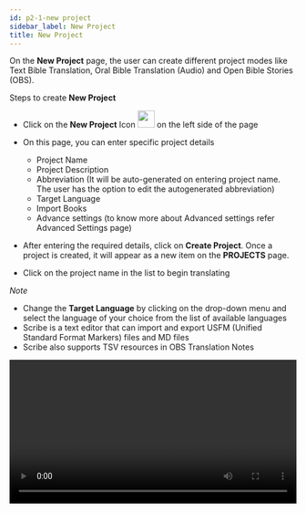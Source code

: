 ```yaml
---
id: p2-1-new project
sidebar_label: New Project
title: New Project
---
```


On the **New Project** page, the user can create different project modes like Text Bible Translation, Oral Bible Translation (Audio) and Open Bible Stories (OBS).

Steps to create **New Project**

- Click on the **New Project** Icon  <img src="/autographaAssetsV2/how-to/new-project.png" width="30px" alt="" />  on the left side of the page
- On this page, you can enter specific project details
  - Project Name
  - Project Description
  - Abbreviation (It will be auto-generated on entering project name. The user has the option to edit the autogenerated abbreviation)
  - Target Language
  - Import Books
  - Advance settings (to know more about Advanced settings refer Advanced Settings page)

- After entering the required details, click on **Create Project**. Once a project is created, it will appear as a new item on the **PROJECTS** page.
- Click on the project name in the list to begin translating

 *Note*
  - Change the **Target Language** by clicking on the drop-down menu and select the language of your choice from the list of available languages
  - Scribe is a text editor that can import and export USFM (Unified Standard Format Markers) files and MD files
  - Scribe also supports TSV resources in OBS Translation Notes


<video controls src="/assets/creating-project.mov" width="100%" type="video/mov">

<h2> To add a new language </h2>

If the desired language isn't listed in the target language drop-down menu, the user can still create the project in that language.

**Steps to add a new language**

- Click on the plus sign (add plus sign)
- A dialogue box with the option to add the new language appears
- Add the Language and choose the script direction (RTL or LTR)
- Click the **CREATE** button

<video controls src="/assets/adding-new-language.mov" width="100%" type="video/mov">


    
       